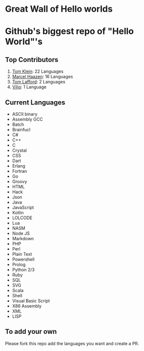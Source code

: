 Great Wall of Hello worlds
=======

Github's biggest repo of "Hello World"'s
====================

Top Contributors
-------

 1. [Tom Klein](https://github.com/tom-klein): 22 Languages
 2. [Marcel Haazen](https://github.com/inpothet):  16 Languages
 3. [Tom Lafford](https://github.com/Laffini): 2 Languages
 4. [Viljo](https://github.com/viljow): 1 Language

Current Languages
-------

 - ASCII binary
 - Assembly GCC
 - Batch
 - Brainfucl
 - C#
 - C++
 - C
 - Crystal
 - CSS
 - Dart
 - Erlang
 - Fortran
 - Go
 - Groovy
 - HTML
 - Hack
 - Json
 - Java
 - JavaScript
 - Kotlin
 - LOLCODE
 - Lua
 - NASM
 - Node JS
 - Markdown
 - PHP
 - Perl
 - Plain Text
 - Powershell
 - Prolog
 - Python 2/3
 - Ruby
 - SQL
 - SVG
 - Scala
 - Shell
 - Visual Basic Script
 - X86 Assembly
 - XML
 - LISP

To add your own
-------
Please fork this repo add the languages you want  and create a PR.
